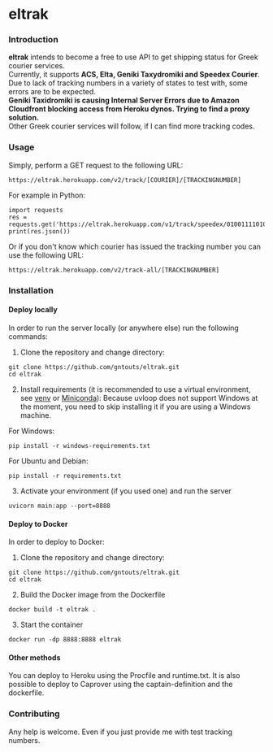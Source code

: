 # eltrak

### Introduction

**eltrak** intends to become a free to use API to get shipping status for Greek courier services.
<br>Currently, it supports **ACS, Elta, Geniki Taxydromiki and Speedex Courier**. Due to lack of tracking numbers in a variety of states
to test with, some errors are to be expected.<br>**Geniki Taxidromiki is causing Internal Server Errors due to Amazon Cloudfront blocking access from Heroku dynos. Trying to find a proxy solution.**
<br>Other Greek courier services will follow, if I can find more tracking codes.

### Usage

Simply, perform a GET request to the following URL:

`https://eltrak.herokuapp.com/v2/track/[COURIER]/[TRACKINGNUMBER]`

For example in Python:

```
import requests
res = requests.get('https://eltrak.herokuapp.com/v1/track/speedex/010011110101')
print(res.json())
```

Or if you don't know which courier has issued the tracking number you can use the following URL:

`https://eltrak.herokuapp.com/v2/track-all/[TRACKINGNUMBER]`


### Installation

#### Deploy locally

In order to run the server locally (or anywhere else) run the following commands:

1. Clone the repository and change directory:

```
git clone https://github.com/gntouts/eltrak.git
cd eltrak
```

2. Install requirements (it is recommended to use a virtual environment, see [venv](https://docs.python.org/3/library/venv.html) or [Miniconda](https://docs.conda.io/en/latest/miniconda.html)):
   Because uvloop does not support Windows at the moment, you need to skip installing it if you are using a Windows machine.

For Windows:

`pip install -r windows-requirements.txt`

For Ubuntu and Debian:

`pip install -r requirements.txt`

3. Activate your environment (if you used one) and run the server

`uvicorn main:app --port=8888`

#### Deploy to Docker

In order to deploy to Docker:

1. Clone the repository and change directory:
```
git clone https://github.com/gntouts/eltrak.git
cd eltrak
```

2. Build the Docker image from the Dockerfile

`docker build -t eltrak .`

3. Start the container

`docker run -dp 8888:8888 eltrak`

#### Other methods

You can deploy to Heroku using the Procfile and runtime.txt. It is also possible to deploy to Caprover using the captain-definition and the dockerfile.

### Contributing

Any help is welcome. Even if you just provide me with test tracking numbers.
